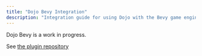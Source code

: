 ```yaml
---
title: "Dojo Bevy Integration"
description: "Integration guide for using Dojo with the Bevy game engine"
---
```


Dojo Bevy is a work in progress.

See [the plugin repository](https://github.com/dojoengine/dojo.bevy)
